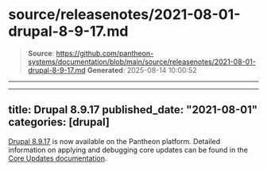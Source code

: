 # source/releasenotes/2021-08-01-drupal-8-9-17.md

> **Source**: https://github.com/pantheon-systems/documentation/blob/main/source/releasenotes/2021-08-01-drupal-8-9-17.md
> **Generated**: 2025-08-14 10:00:52

---

---
title: Drupal 8.9.17
published_date: "2021-08-01"
categories: [drupal]
---
[Drupal 8.9.17](https://www.drupal.org/project/drupal/releases/8.9.17) is now available on the Pantheon platform. Detailed information on applying and debugging core updates can be found in the [Core Updates documentation](/core-updates).
